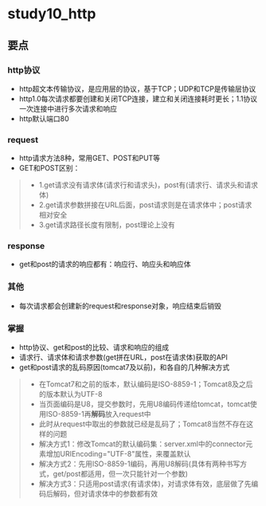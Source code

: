 # study10_http

## 要点
### http协议
- http超文本传输协议，是应用层的协议，基于TCP；UDP和TCP是传输层协议
- http1.0每次请求都要创建和关闭TCP连接，建立和关闭连接耗时更长；1.1协议一次连接中进行多次请求和响应
- http默认端口80

### request
- http请求方法8种，常用GET、POST和PUT等
- GET和POST区别：
> - 1.get请求没有请求体(请求行和请求头)，post有(请求行、请求头和请求体)
> - 2.get请求参数拼接在URL后面，post请求则是在请求体中；post请求相对安全
> - 3.get请求路径长度有限制，post理论上没有

### response
- get和post的请求的响应都有：响应行、响应头和响应体

### 其他
- 每次请求都会创建新的request和response对象，响应结束后销毁

### 掌握
- http协议、get和post的比较、请求和响应的组成
- 请求行、请求体和请求参数(get拼在URL，post在请求体)获取的API
- get和post请求的乱码原因(tomcat7及以前)，和各自的几种解决方式
> - 在Tomcat7和之前的版本，默认编码是ISO-8859-1；Tomcat8及之后的版本默认为UTF-8
> - 当页面编码是U8，提交参数时，先用U8编码传递给tomcat，tomcat使用ISO-8859-1再**解码**放入request中
> - 此时从request中取出的参数就已经是乱码了；Tomcat8当然不存在这样的问题
> - 解决方式1：修改Tomcat的默认编码集：server.xml中的connector元素增加URIEncoding="UTF-8"属性，来覆盖默认
> - 解决方式2：先用ISO-8859-1编码，再用U8解码(具体有两种书写方式，get/post都适用，但一次只能针对一个参数)
> - 解决方式3：只适用post请求(有请求体)，对请求体有效，底层做了先编码后解码，但对请求体中的参数都有效
